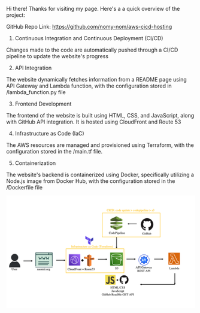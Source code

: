 Hi there! Thanks for visiting my page. Here's a a quick overview of the project:

GitHub Repo Link: https://github.com/nomy-nom/aws-cicd-hosting
 
1) Continuous Integration and Continuous Deployment (CI/CD)
  
Changes made to the code are automatically pushed through a CI/CD pipeline to update the website's progress

2) API Integration

The website dynamically fetches information from a README page using API Gateway and Lambda function, with the configuration stored in /lambda_function.py file

3) Frontend Development

The frontend of the website is built using HTML, CSS, and JavaScript, along with GitHub API integration. It is hosted using CloudFront and Route 53

4) Infrastructure as Code (IaC)
  
The AWS resources are managed and provisioned using Terraform, with the configuration stored in the /main.tf file.

5) Containerization
  
The website's backend is containerized using Docker, specifically utilizing a Node.js image from Docker Hub, with the configuration stored in the /Dockerfile file


![Alt Text](https://github.com/nomy-nom/aws-cicd-hosting/blob/main/imges/overview.png?raw=true)


